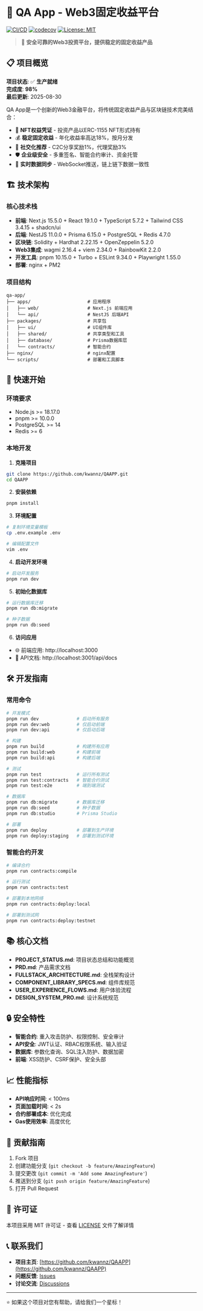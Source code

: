 # 🚀 QA App - Web3固定收益平台

[![CI/CD](https://github.com/qa-app/qa-app/actions/workflows/ci-cd.yml/badge.svg)](https://github.com/qa-app/qa-app/actions/workflows/ci-cd.yml)
[![codecov](https://codecov.io/gh/qa-app/qa-app/branch/main/graph/badge.svg)](https://codecov.io/gh/qa-app/qa-app)
[![License: MIT](https://img.shields.io/badge/License-MIT-yellow.svg)](https://opensource.org/licenses/MIT)

> 🌟 **安全可靠的Web3投资平台，提供稳定的固定收益产品**

## 📋 项目概览

**项目状态**: ✅ **生产就绪**  
**完成度**: **98%**  
**最后更新**: 2025-08-30  

QA App是一个创新的Web3金融平台，将传统固定收益产品与区块链技术完美结合：

- 💎 **NFT权益凭证** - 投资产品以ERC-1155 NFT形式持有
- 💰 **稳定固定收益** - 年化收益率高达18%，按月分发
- 🤝 **社交化推荐** - C2C分享奖励1%，代理奖励3%
- 🛡️ **企业级安全** - 多重签名、智能合约审计、资金托管
- 🔄 **实时数据同步** - WebSocket推送，链上链下数据一致性

## 🏗️ 技术架构

### 核心技术栈
- **前端**: Next.js 15.5.0 + React 19.1.0 + TypeScript 5.7.2 + Tailwind CSS 3.4.15 + shadcn/ui
- **后端**: NestJS 11.0.0 + Prisma 6.15.0 + PostgreSQL + Redis 4.7.0
- **区块链**: Solidity + Hardhat 2.22.15 + OpenZeppelin 5.2.0
- **Web3集成**: wagmi 2.16.4 + viem 2.34.0 + RainbowKit 2.2.0
- **开发工具**: pnpm 10.15.0 + Turbo + ESLint 9.34.0 + Playwright 1.55.0
- **部署**: nginx + PM2

### 项目结构
```
qa-app/
├── apps/                     # 应用程序
│   ├── web/                  # Next.js 前端应用
│   └── api/                  # NestJS 后端API
├── packages/                 # 共享包
│   ├── ui/                   # UI组件库
│   ├── shared/               # 共享类型和工具
│   ├── database/             # Prisma数据库层
│   └── contracts/            # 智能合约
├── nginx/                    # nginx配置
└── scripts/                  # 部署和工具脚本
```

## 🚀 快速开始

### 环境要求
- Node.js >= 18.17.0
- pnpm >= 10.0.0
- PostgreSQL >= 14
- Redis >= 6

### 本地开发

1. **克隆项目**
```bash
git clone https://github.com/kwannz/QAAPP.git
cd QAAPP
```

2. **安装依赖**
```bash
pnpm install
```

3. **环境配置**
```bash
# 复制环境变量模板
cp .env.example .env

# 编辑配置文件
vim .env
```

4. **启动开发环境**
```bash
# 启动开发服务
pnpm run dev
```

5. **初始化数据库**
```bash
# 运行数据库迁移
pnpm run db:migrate

# 种子数据
pnpm run db:seed
```

6. **访问应用**
- 🌐 前端应用: http://localhost:3000
- 🔌 API文档: http://localhost:3001/api/docs

## 🛠️ 开发指南

### 常用命令
```bash
# 开发模式
pnpm run dev              # 启动所有服务
pnpm run dev:web          # 仅启动前端
pnpm run dev:api          # 仅启动后端

# 构建
pnpm run build            # 构建所有应用
pnpm run build:web        # 构建前端
pnpm run build:api        # 构建后端

# 测试
pnpm run test             # 运行所有测试
pnpm run test:contracts   # 智能合约测试
pnpm run test:e2e         # 端到端测试

# 数据库
pnpm run db:migrate       # 数据库迁移
pnpm run db:seed          # 种子数据
pnpm run db:studio        # Prisma Studio

# 部署
pnpm run deploy           # 部署到生产环境
pnpm run deploy:staging   # 部署到测试环境
```

### 智能合约开发
```bash
# 编译合约
pnpm run contracts:compile

# 运行测试
pnpm run contracts:test

# 部署到本地网络
pnpm run contracts:deploy:local

# 部署到测试网
pnpm run contracts:deploy:testnet
```

## 📚 核心文档

- **PROJECT_STATUS.md**: 项目状态总结和功能概览
- **PRD.md**: 产品需求文档
- **FULLSTACK_ARCHITECTURE.md**: 全栈架构设计
- **COMPONENT_LIBRARY_SPECS.md**: 组件库规范
- **USER_EXPERIENCE_FLOWS.md**: 用户体验流程
- **DESIGN_SYSTEM_PRO.md**: 设计系统规范

## 🔒 安全特性

- **智能合约**: 重入攻击防护、权限控制、安全审计
- **API安全**: JWT认证、RBAC权限系统、输入验证
- **数据库**: 参数化查询、SQL注入防护、数据加密
- **前端**: XSS防护、CSRF保护、安全头部

## 📈 性能指标

- **API响应时间**: < 100ms
- **页面加载时间**: < 2s
- **合约部署成本**: 优化完成
- **Gas使用效率**: 高度优化

## 🤝 贡献指南

1. Fork 项目
2. 创建功能分支 (`git checkout -b feature/AmazingFeature`)
3. 提交更改 (`git commit -m 'Add some AmazingFeature'`)
4. 推送到分支 (`git push origin feature/AmazingFeature`)
5. 打开 Pull Request

## 📄 许可证

本项目采用 MIT 许可证 - 查看 [LICENSE](LICENSE) 文件了解详情

## 📞 联系我们

- **项目主页**: [https://github.com/kwannz/QAAPP](https://github.com/kwannz/QAAPP)
- **问题反馈**: [Issues](https://github.com/kwannz/QAAPP/issues)
- **讨论交流**: [Discussions](https://github.com/kwannz/QAAPP/discussions)

---

⭐ 如果这个项目对您有帮助，请给我们一个星标！